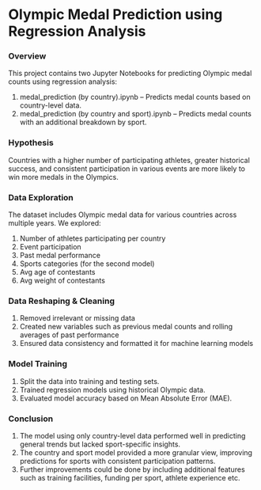 # Olympic Medal Prediction using Regression Analysis
### Overview
This project contains two Jupyter Notebooks for predicting Olympic medal counts using regression analysis:
1. medal_prediction (by country).ipynb – Predicts medal counts based on country-level data.
2. medal_prediction (by country and sport).ipynb – Predicts medal counts with an additional breakdown by sport.

### Hypothesis
Countries with a higher number of participating athletes, greater historical success, and consistent participation in various events are more likely to win more medals in the Olympics.

### Data Exploration
The dataset includes Olympic medal data for various countries across multiple years. We explored:

1. Number of athletes participating per country
2. Event participation
3. Past medal performance
4. Sports categories (for the second model)
5. Avg age of contestants
6. Avg weight of contestants

### Data Reshaping & Cleaning
1. Removed irrelevant or missing data
2. Created new variables such as previous medal counts and rolling averages of past performance
3. Ensured data consistency and formatted it for machine learning models

### Model Training

1. Split the data into training and testing sets.
2. Trained regression models using historical Olympic data.
3. Evaluated model accuracy based on Mean Absolute Error (MAE).

### Conclusion

1. The model using only country-level data performed well in predicting general trends but lacked sport-specific insights.
2. The country and sport model provided a more granular view, improving predictions for sports with consistent participation patterns.
3. Further improvements could be done by including additional features such as training facilities, funding per sport, athlete experience etc.
   
